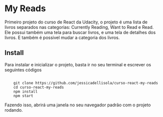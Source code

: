 # My Reads

Primeiro projeto do curso de React da Udacity, o projeto é uma lista de livros separados nas categorias:  Currently Reading, Want to Read e Read. Ele possui também uma tela para buscar livros, e uma tela de detalhes dos livros. E também é possivel mudar a categoria dos livros.

## Install

Para instalar e inicializar o projeto, basta ir no seu terminal e escrever os seguintes códigos
<pre><code>
    git clone https://github.com/jessicadellisola/curso-react-my-reads
    cd curso-react-my-reads
    npm install
    npm start
</code></pre>

Fazendo isso, abrirá uma janela no seu navegador padrão com o projeto rodando.
